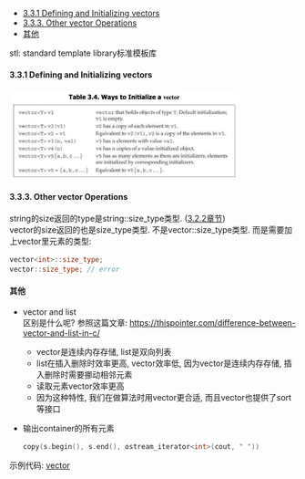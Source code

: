 <!-- TOC -->

- [3.3.1 Defining and Initializing vectors](#331-defining-and-initializing-vectors)
- [3.3.3. Other vector Operations](#333-other-vector-operations)
- [其他](#其他)

<!-- /TOC -->

stl: standard template library标准模板库


<a id="markdown-331-defining-and-initializing-vectors" name="331-defining-and-initializing-vectors"></a>
#### 3.3.1 Defining and Initializing vectors

<img src="_images/initialize_a_vector.png" width=80%>

<a id="markdown-333-other-vector-operations" name="333-other-vector-operations"></a>
#### 3.3.3. Other vector Operations

string的size返回的type是string::size_type类型. ([3.2.2章节](docs/chapter_3_strings_vectors_and_arrays/3.2.字符和字符串?id=the-stringsize_type-type))  
vector的size返回的也是size_type类型. 不是vector::size_type类型. 而是需要加上vector里元素的类型:
```cpp
vector<int>::size_type;
vector::size_type; // error
```

<a id="markdown-其他" name="其他"></a>
#### 其他

- vector and list  
  区别是什么呢? 参照这篇文章: <https://thispointer.com/difference-between-vector-and-list-in-c/>
  - vector是连续内存存储, list是双向列表
  - list在插入删除时效率更高, vector效率低, 因为vector是连续内存存储, 插入删除时需要挪动相邻元素
  - 读取元素vector效率更高
  - 因为这种特性, 我们在做算法时用vector更合适, 而且vector也提供了sort等接口

- 输出container的所有元素

  ```C++
  copy(s.begin(), s.end(), ostream_iterator<int>(cout, " "))
  ```

示例代码: <a href='code/stl/stl_container1.cpp'>vector</a>